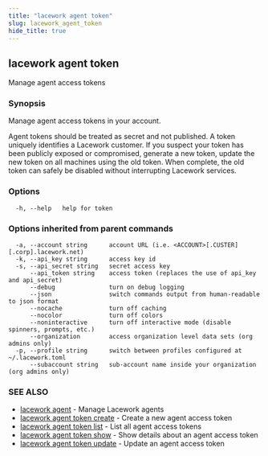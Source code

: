 ```yaml
---
title: "lacework agent token"
slug: lacework_agent_token
hide_title: true
---
```


## lacework agent token

Manage agent access tokens

### Synopsis

Manage agent access tokens in your account.

Agent tokens should be treated as secret and not published. A token uniquely identifies
a Lacework customer. If you suspect your token has been publicly exposed or compromised,
generate a new token, update the new token on all machines using the old token. When
complete, the old token can safely be disabled without interrupting Lacework services.

### Options

```
  -h, --help   help for token
```

### Options inherited from parent commands

```
  -a, --account string      account URL (i.e. <ACCOUNT>[.CUSTER][.corp].lacework.net)
  -k, --api_key string      access key id
  -s, --api_secret string   secret access key
      --api_token string    access token (replaces the use of api_key and api_secret)
      --debug               turn on debug logging
      --json                switch commands output from human-readable to json format
      --nocache             turn off caching
      --nocolor             turn off colors
      --noninteractive      turn off interactive mode (disable spinners, prompts, etc.)
      --organization        access organization level data sets (org admins only)
  -p, --profile string      switch between profiles configured at ~/.lacework.toml
      --subaccount string   sub-account name inside your organization (org admins only)
```

### SEE ALSO

* [lacework agent](lacework_agent.md)	 - Manage Lacework agents
* [lacework agent token create](lacework_agent_token_create.md)	 - Create a new agent access token
* [lacework agent token list](lacework_agent_token_list.md)	 - List all agent access tokens
* [lacework agent token show](lacework_agent_token_show.md)	 - Show details about an agent access token
* [lacework agent token update](lacework_agent_token_update.md)	 - Update an agent access token


